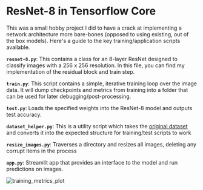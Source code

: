 # ResNet-8 in Tensorflow Core

This was a small hobby project I did to have a crack at implementing a network architecture more bare-bones (opposed to using existing, out of the box models). Here's a guide to the key training/application scripts available.

**`resnet-8.py`**: This contains a class for an 8-layer ResNet designed to classify images with a 256 x 256 resolution. In this file, you can find my implementation of the residual block and train step.

**`train.py`**: This script contains a simple, iterative training loop over the image data. It will dump checkpoints and metrics from training into a folder that can be used for later debugging/post-processing.

**`test.py`**: Loads the specified weights into the ResNet-8 model and outputs test accuracy.

**`dataset_helper.py`**: This is a utility script which takes the [original dataset](https://www.kaggle.com/datasets/masoudnickparvar/brain-tumor-mri-dataset) and converts it into the expected structure for training/test scripts to work

**`resize_images.py`**: Traverses a directory and resizes all images, deleting any corrupt items in the process

**`app.py`**: Streamlit app that provides an interface to the model and run predictions on images.

![training_metrics_plot](https://github.com/user-attachments/assets/fca92fbc-73d3-41ad-a8d5-3cdf5da4d8de)
